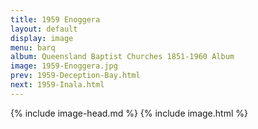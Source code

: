 ```yaml
---
title: 1959 Enoggera
layout: default
display: image
menu: barq
album: Queensland Baptist Churches 1851-1960 Album
image: 1959-Enoggera.jpg
prev: 1959-Deception-Bay.html
next: 1959-Inala.html
---
```

{% include image-head.md %}
{% include image.html %}